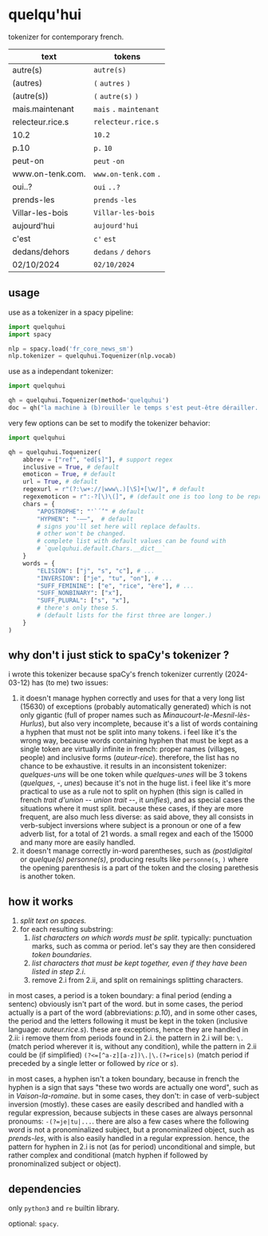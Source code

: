 quelqu'hui
==========

tokenizer for contemporary french.

| text                    | tokens                      |
| ----------------------- | --------------------------- |
| autre(s)                | `autre(s)`                  |
| (autres)                | `(` `autres` `)`            |
| (autre(s))              | `(` `autre(s)` `)`          |
| mais.maintenant         | `mais` `.` `maintenant`     |
| relecteur.rice.s        | `relecteur.rice.s`          |
| 10.2                    | `10.2`                      |
| p.10                    | `p.` `10`                   |
| peut-on                 | `peut` `-on`                |
| www<area/>.on-tenk.com. | `www.on-tenk.com` `.`       |
| oui..?                  | `oui` `..?`                 |
| prends-les              | `prends` `-les`             |
| Villar-les-bois         | `Villar-les-bois`           |
| aujourd'hui             | `aujourd'hui`               |
| c'est                   | `c'` `est`                  |
| dedans/dehors           | `dedans` `/` `dehors`       |
| 02/10/2024              | `02/10/2024`                |

usage
-----

use as a tokenizer in a spacy pipeline:

```python
import quelquhui
import spacy

nlp = spacy.load('fr_core_news_sm')
nlp.tokenizer = quelquhui.Toquenizer(nlp.vocab)
```

use as a independant tokenizer:

```python
import quelquhui

qh = quelquhui.Toquenizer(method='quelquhui')
doc = qh("la machine à (b)rouiller le temps s'est peut-être dérailler...")
```

very few options can be set to modify the tokenizer behavior:

```python
import quelquhui

qh = quelquhui.Toquenizer(
    abbrev = ["ref", "ed[s]"], # support regex
    inclusive = True, # default
    emoticon = True, # default
    url = True, # default
    regexurl = r"(?:\w+://|www\.)[\S]+[\w/]", # default
    regexemoticon = r":-?[\)\(]", # (default one is too long to be reproduced here.)
    chars = {
        "APOSTROPHE": "'`´’" # default
        "HYPHEN": "-–—",  # default
        # signs you'll set here will replace defaults.
        # other won't be changed.
        # complete list with default values can be found with
        # `quelquhui.default.Chars.__dict__`
    }
    words = {
        "ELISION": ["j", "s", "c"], # ...
        "INVERSION": ["je", "tu", "on"], # ...
        "SUFF_FEMININE": ["e", "rice", "ère"], # ...
        "SUFF_NONBINARY": ["x"],
        "SUFF_PLURAL": ["s", "x"],
        # there's only these 5. 
        # (default lists for the first three are longer.)
    }
)
```

why don't i just stick to spaCy's tokenizer ?
---------------------------------------------

i wrote this tokenizer because spaCy's french tokenizer currently (2024-03-12) has (to me) two issues:

1. it doesn't manage hyphen correctly and uses for that a very long list (15630) of exceptions (probably automatically generated) which is not only gigantic (full of proper names such as _Minaucourt-le-Mesnil-lès-Hurlus_), but also very incomplete, because it's a list of words containing a hyphen that must not be split into many tokens. i feel like it's the wrong way, because words containing hyphen that must be kept as a single token are virtually infinite in french: proper names (villages, people) and inclusive forms (_auteur-rice_). therefore, the list has no chance to be exhaustive. it results in an inconsistent tokenizer: _quelques-uns_ will be one token while _quelques-unes_ will be 3 tokens (_quelques_, _-_, _unes_) because it's not in the huge list. i feel like it's more practical to use as a rule not to split on hyphen (this sign is called in french _trait d'union_ -- _union trait_ --, it _unifies_), and as special cases the situations where it must split. because these cases, if they are more frequent, are also much less diverse: as said above, they all consists in verb-subject inversions where subject is a pronoun or one of a few adverb list, for a total of 21 words. a small regex and each of the 15000 and many more are easily handled.
2. it doesn't manage correctly in-word parentheses, such as _(post)digital_ or _quelque(s) personne(s)_, producing results like `personne(s`, `)` where the opening parenthesis is a part of the token and the closing parethesis is another token.

how it works
------------

1. _split text on spaces._
2. for each resulting substring:
    1. _list characters on which words must be split_. typically: punctuation marks, such as comma or period. let's say they are then considered _token boundaries_.
    2. _list characters that must be kept together, even if they have been listed in step 2.i_.
    3. remove 2.i from 2.ii, and split on remainings splitting characters.

in most cases, a period is a token boundary: a final period (ending a sentenc) obviously isn't part of the word. but in some cases, the period actually is a part of the word (abbreviations: _p.10_), and in some other cases, the period and the letters following it must be kept in the token (inclusive language: _auteur.rice.s_). these are exceptions, hence they are handled in 2.ii: i remove them from periods found in 2.i. the pattern in 2.i will be: `\.` (match period wherever it is, without any condition), while the pattern in 2.ii could be (if simplified) `(?<=[^a-z][a-z])\.|\.(?=rice|s)` (match period if preceded by a single letter or followed by _rice_ or _s_).

in most cases, a hyphen isn't a token boundary, because in french the hyphen is a sign that says "these two words are actually one word", such as in _Vaison-la-romaine_. but in some cases, they don't: in case of verb-subject inversion (mostly). these cases are easily described and handled with a regular expression, because subjects in these cases are always personnal pronoums: `-(?=je|tu|...`. there are also a few cases where the following word is not a pronominalized subject, but a pronominalized object, such as _prends-les_, with is also easily handled in a regular expression. hence, the pattern for hyphen in 2.i is not (as for period) unconditional and simple, but rather complex and conditional (match hyphen if followed by pronominalized subject or object).

dependencies
------------

only `python3` and `re` builtin library.

optional: `spacy`.
